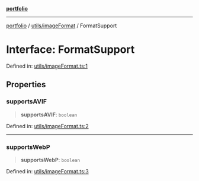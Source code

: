 [**portfolio**](../../../README.md)

***

[portfolio](../../../modules.md) / [utils/imageFormat](../README.md) / FormatSupport

# Interface: FormatSupport

Defined in: [utils/imageFormat.ts:1](https://github.com/tnorlund/Portfolio/blob/197456a6faa5b81cb6ae09d4345c9c43c01157a9/portfolio/utils/imageFormat.ts#L1)

## Properties

### supportsAVIF

> **supportsAVIF**: `boolean`

Defined in: [utils/imageFormat.ts:2](https://github.com/tnorlund/Portfolio/blob/197456a6faa5b81cb6ae09d4345c9c43c01157a9/portfolio/utils/imageFormat.ts#L2)

***

### supportsWebP

> **supportsWebP**: `boolean`

Defined in: [utils/imageFormat.ts:3](https://github.com/tnorlund/Portfolio/blob/197456a6faa5b81cb6ae09d4345c9c43c01157a9/portfolio/utils/imageFormat.ts#L3)
